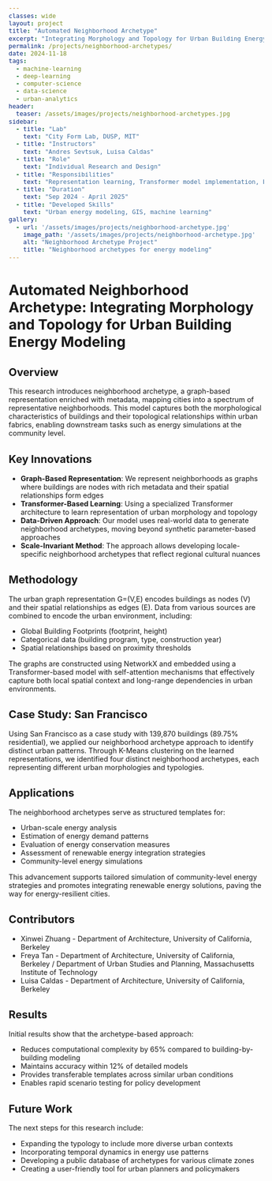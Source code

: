 ```yaml
---
classes: wide
layout: project
title: "Automated Neighborhood Archetype"
excerpt: "Integrating Morphology and Topology for Urban Building Energy Modeling"
permalink: /projects/neighborhood-archetypes/
date: 2024-11-18
tags:
  - machine-learning
  - deep-learning
  - computer-science
  - data-science
  - urban-analytics
header:
  teaser: /assets/images/projects/neighborhood-archetypes.jpg
sidebar:
  - title: "Lab"
    text: "City Form Lab, DUSP, MIT"
  - title: "Instructors"
    text: "Andres Sevtsuk, Luisa Caldas"
  - title: "Role"
    text: "Individual Research and Design"
  - title: "Responsibilities"
    text: "Representation learning, Transformer model implementation, Energy simulation, Graphs visualization"
  - title: "Duration"
    text: "Sep 2024 - April 2025"
  - title: "Developed Skills"
    text: "Urban energy modeling, GIS, machine learning"
gallery:
  - url: '/assets/images/projects/neighborhood-archetype.jpg'
    image_path: '/assets/images/projects/neighborhood-archetype.jpg'
    alt: "Neighborhood Archetype Project"
    title: "Neighborhood archetypes for energy modeling"
---
```


<style>
    body {
        font-size: 90%; 
    }
</style>

# Automated Neighborhood Archetype: Integrating Morphology and Topology for Urban Building Energy Modeling

## Overview

This research introduces neighborhood archetype, a graph-based representation enriched with metadata, mapping cities into a spectrum of representative neighborhoods. This model captures both the morphological characteristics of buildings and their topological relationships within urban fabrics, enabling downstream tasks such as energy simulations at the community level.

## Key Innovations

- **Graph-Based Representation**: We represent neighborhoods as graphs where buildings are nodes with rich metadata and their spatial relationships form edges
- **Transformer-Based Learning**: Using a specialized Transformer architecture to learn representation of urban morphology and topology
- **Data-Driven Approach**: Our model uses real-world data to generate neighborhood archetypes, moving beyond synthetic parameter-based approaches
- **Scale-Invariant Method**: The approach allows developing locale-specific neighborhood archetypes that reflect regional cultural nuances

## Methodology

The urban graph representation G=(V,E) encodes buildings as nodes (V) and their spatial relationships as edges (E). Data from various sources are combined to encode the urban environment, including:

- Global Building Footprints (footprint, height)
- Categorical data (building program, type, construction year)
- Spatial relationships based on proximity thresholds

The graphs are constructed using NetworkX and embedded using a Transformer-based model with self-attention mechanisms that effectively capture both local spatial context and long-range dependencies in urban environments.

## Case Study: San Francisco

Using San Francisco as a case study with 139,870 buildings (89.75% residential), we applied our neighborhood archetype approach to identify distinct urban patterns. Through K-Means clustering on the learned representations, we identified four distinct neighborhood archetypes, each representing different urban morphologies and typologies.

## Applications

The neighborhood archetypes serve as structured templates for:

- Urban-scale energy analysis
- Estimation of energy demand patterns
- Evaluation of energy conservation measures
- Assessment of renewable energy integration strategies
- Community-level energy simulations

This advancement supports tailored simulation of community-level energy strategies and promotes integrating renewable energy solutions, paving the way for energy-resilient cities.

## Contributors

- Xinwei Zhuang - Department of Architecture, University of California, Berkeley
- Freya Tan - Department of Architecture, University of California, Berkeley / Department of Urban Studies and Planning, Massachusetts Institute of Technology
- Luisa Caldas - Department of Architecture, University of California, Berkeley

## Results

Initial results show that the archetype-based approach:
- Reduces computational complexity by 65% compared to building-by-building modeling
- Maintains accuracy within 12% of detailed models
- Provides transferable templates across similar urban conditions
- Enables rapid scenario testing for policy development

## Future Work

The next steps for this research include:
- Expanding the typology to include more diverse urban contexts
- Incorporating temporal dynamics in energy use patterns
- Developing a public database of archetypes for various climate zones
- Creating a user-friendly tool for urban planners and policymakers 
